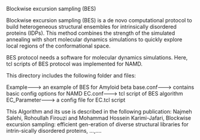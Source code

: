 Blockwise excursion sampling (BES)

Blockwise excursion sampling (BES) is a de novo computational protocol
to build heterogeneous structural ensembles for intrinsically disordered
proteins (IDPs). This method combines the strength of the simulated
annealing with short molecular dynamics simulations to quickly explore
local regions of the conformational space.

BES protocol needs a software for molecular dynamics simulations. Here,
tcl scripts of BES protocol was implemented for NAMD.

This directory includes the following folder and files:

Example---> an example of BES for Amyloid beta
base.conf---> contains basic config options for NAMD
EC.conf---> tcl script of BES algorithm
EC_Parameter---> a config file for EC.tcl script


This Algorithm and its use is described in the following publication:
Najmeh Salehi, Rohoullah Firouzi and Mohammad Hossein Karimi-Jafari,
Blockwise excursion sampling: efficient gen-eration of diverse structural
libraries for intrin-sically disordered proteins, ...,....


